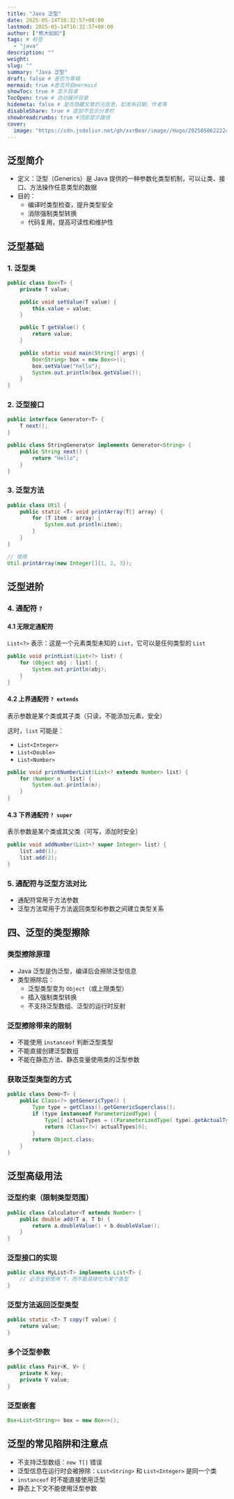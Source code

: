 ```yaml
---
title: "Java 泛型"
date: 2025-05-14T16:32:57+08:00
lastmod: 2025-05-14T16:32:57+08:00
author: ["熊大如如"]
tags: # 标签
  - "java"
description: ""
weight:
slug: ""
summary: "Java 泛型"
draft: false # 是否为草稿
mermaid: true #是否开启mermaid
showToc: true # 显示目录
TocOpen: true # 自动展开目录
hidemeta: false # 是否隐藏文章的元信息，如发布日期、作者等
disableShare: true # 底部不显示分享栏
showbreadcrumbs: true #顶部显示路径
cover:
  image: "https://cdn.jsdelivr.net/gh/xxrBear/image//Hugo/202505062222488.png" # 文章的图片
---
```


## 泛型简介

- 定义：泛型（Generics）是 Java 提供的一种参数化类型机制，可以让类、接口、方法操作任意类型的数据
- 目的：
  - 编译时类型检查，提升类型安全
  - 消除强制类型转换
  - 代码复用，提高可读性和维护性

## 泛型基础

### 1. 泛型类

```java
public class Box<T> {
    private T value;

    public void setValue(T value) {
        this.value = value;
    }

    public T getValue() {
        return value;
    }

    public static void main(String[] args) {
        Box<String> box = new Box<>();
        box.setValue("hello");
        System.out.println(box.getValue());
    }
}
```

### 2. 泛型接口

```java
public interface Generator<T> {
    T next();
}

public class StringGenerator implements Generator<String> {
    public String next() {
        return "Hello";
    }
}
```

### 3. 泛型方法

```java
public class Util {
    public static <T> void printArray(T[] array) {
        for (T item : array) {
            System.out.println(item);
        }
    }
}

// 使用
Util.printArray(new Integer[]{1, 2, 3});
```

## 泛型进阶

### 4. 通配符 `?`

#### 4.1 无限定通配符

`List<?>` 表示：这是一个元素类型未知的 `List`，它可以是任何类型的 `List`

```java
public void printList(List<?> list) {
    for (Object obj : list) {
        System.out.println(obj);
    }
}
```

#### 4.2 上界通配符 `? extends`

表示参数是某个类或其子类（只读，不能添加元素，安全）

这时，`list` 可能是：

- `List<Integer>`
- `List<Double>`
- `List<Number>`

```java
public void printNumberList(List<? extends Number> list) {
    for (Number n : list) {
        System.out.println(n);
    }
}
```

#### 4.3 下界通配符 `? super`

表示参数是某个类或其父类（可写，添加时安全）

```java
public void addNumber(List<? super Integer> list) {
    list.add(1);
    list.add(2);
}
```

### 5. 通配符与泛型方法对比

- 通配符常用于方法参数
- 泛型方法常用于方法返回类型和参数之间建立类型关系

## 四、泛型的类型擦除

### 类型擦除原理

- Java 泛型是伪泛型，编译后会擦除泛型信息
- 类型擦除后：
  - 泛型类型变为 `Object`（或上限类型）
  - 插入强制类型转换
  - 不支持泛型数组、泛型的运行时反射

### 泛型擦除带来的限制

- 不能使用 `instanceof` 判断泛型类型
- 不能直接创建泛型数组
- 不能在静态方法、静态变量使用类的泛型参数

### 获取泛型类型的方式

```java
public class Demo<T> {
    public Class<?> getGenericType() {
        Type type = getClass().getGenericSuperclass();
        if (type instanceof ParameterizedType) {
            Type[] actualTypes = ((ParameterizedType) type).getActualTypeArguments();
            return (Class<?>) actualTypes[0];
        }
        return Object.class;
    }
}
```

## 泛型高级用法

### 泛型约束（限制类型范围）

```java
public class Calculator<T extends Number> {
    public double add(T a, T b) {
        return a.doubleValue() + b.doubleValue();
    }
}
```

### 泛型接口的实现

```java
public class MyList<T> implements List<T> {
    // 必须全部使用 T，而不能具体化为某个类型
}
```

### 泛型方法返回泛型类型

```java
public static <T> T copy(T value) {
    return value;
}
```

### 多个泛型参数

```java
public class Pair<K, V> {
    private K key;
    private V value;
}
```

### 泛型嵌套

```java
Box<List<String>> box = new Box<>();
```

## 泛型的常见陷阱和注意点

- 不支持泛型数组：`new T[]` 错误
- 泛型信息在运行时会被擦除：`List<String>` 和 `List<Integer>` 是同一个类
- `instanceof` 时不能直接使用泛型
- 静态上下文不能使用泛型参数
